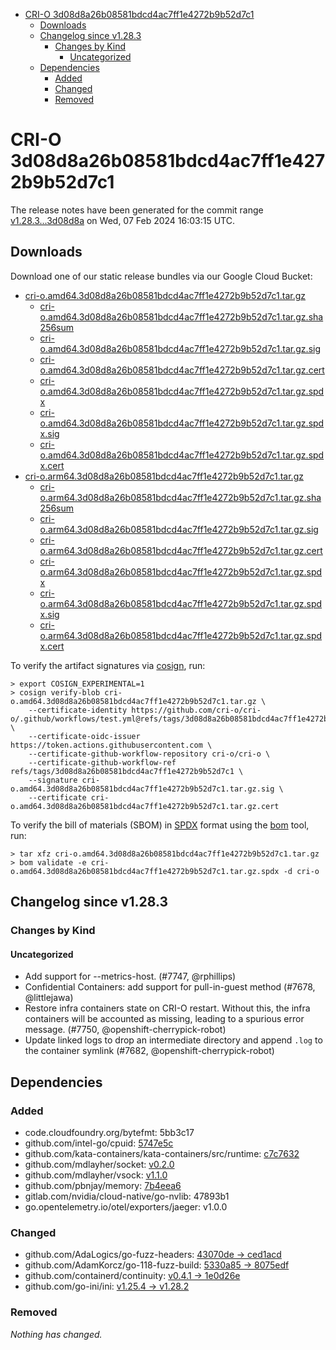 - [CRI-O 3d08d8a26b08581bdcd4ac7ff1e4272b9b52d7c1](#cri-o-3d08d8a26b08581bdcd4ac7ff1e4272b9b52d7c1)
  - [Downloads](#downloads)
  - [Changelog since v1.28.3](#changelog-since-v1283)
    - [Changes by Kind](#changes-by-kind)
      - [Uncategorized](#uncategorized)
  - [Dependencies](#dependencies)
    - [Added](#added)
    - [Changed](#changed)
    - [Removed](#removed)

# CRI-O 3d08d8a26b08581bdcd4ac7ff1e4272b9b52d7c1

The release notes have been generated for the commit range
[v1.28.3...3d08d8a](https://github.com/cri-o/cri-o/compare/v1.28.3...3d08d8a26b08581bdcd4ac7ff1e4272b9b52d7c1) on Wed, 07 Feb 2024 16:03:15 UTC.

## Downloads

Download one of our static release bundles via our Google Cloud Bucket:

- [cri-o.amd64.3d08d8a26b08581bdcd4ac7ff1e4272b9b52d7c1.tar.gz](https://storage.googleapis.com/cri-o/artifacts/cri-o.amd64.3d08d8a26b08581bdcd4ac7ff1e4272b9b52d7c1.tar.gz)
  - [cri-o.amd64.3d08d8a26b08581bdcd4ac7ff1e4272b9b52d7c1.tar.gz.sha256sum](https://storage.googleapis.com/cri-o/artifacts/cri-o.amd64.3d08d8a26b08581bdcd4ac7ff1e4272b9b52d7c1.tar.gz.sha256sum)
  - [cri-o.amd64.3d08d8a26b08581bdcd4ac7ff1e4272b9b52d7c1.tar.gz.sig](https://storage.googleapis.com/cri-o/artifacts/cri-o.amd64.3d08d8a26b08581bdcd4ac7ff1e4272b9b52d7c1.tar.gz.sig)
  - [cri-o.amd64.3d08d8a26b08581bdcd4ac7ff1e4272b9b52d7c1.tar.gz.cert](https://storage.googleapis.com/cri-o/artifacts/cri-o.amd64.3d08d8a26b08581bdcd4ac7ff1e4272b9b52d7c1.tar.gz.cert)
  - [cri-o.amd64.3d08d8a26b08581bdcd4ac7ff1e4272b9b52d7c1.tar.gz.spdx](https://storage.googleapis.com/cri-o/artifacts/cri-o.amd64.3d08d8a26b08581bdcd4ac7ff1e4272b9b52d7c1.tar.gz.spdx)
  - [cri-o.amd64.3d08d8a26b08581bdcd4ac7ff1e4272b9b52d7c1.tar.gz.spdx.sig](https://storage.googleapis.com/cri-o/artifacts/cri-o.amd64.3d08d8a26b08581bdcd4ac7ff1e4272b9b52d7c1.tar.gz.spdx.sig)
  - [cri-o.amd64.3d08d8a26b08581bdcd4ac7ff1e4272b9b52d7c1.tar.gz.spdx.cert](https://storage.googleapis.com/cri-o/artifacts/cri-o.amd64.3d08d8a26b08581bdcd4ac7ff1e4272b9b52d7c1.tar.gz.spdx.cert)
- [cri-o.arm64.3d08d8a26b08581bdcd4ac7ff1e4272b9b52d7c1.tar.gz](https://storage.googleapis.com/cri-o/artifacts/cri-o.arm64.3d08d8a26b08581bdcd4ac7ff1e4272b9b52d7c1.tar.gz)
  - [cri-o.arm64.3d08d8a26b08581bdcd4ac7ff1e4272b9b52d7c1.tar.gz.sha256sum](https://storage.googleapis.com/cri-o/artifacts/cri-o.arm64.3d08d8a26b08581bdcd4ac7ff1e4272b9b52d7c1.tar.gz.sha256sum)
  - [cri-o.arm64.3d08d8a26b08581bdcd4ac7ff1e4272b9b52d7c1.tar.gz.sig](https://storage.googleapis.com/cri-o/artifacts/cri-o.arm64.3d08d8a26b08581bdcd4ac7ff1e4272b9b52d7c1.tar.gz.sig)
  - [cri-o.arm64.3d08d8a26b08581bdcd4ac7ff1e4272b9b52d7c1.tar.gz.cert](https://storage.googleapis.com/cri-o/artifacts/cri-o.arm64.3d08d8a26b08581bdcd4ac7ff1e4272b9b52d7c1.tar.gz.cert)
  - [cri-o.arm64.3d08d8a26b08581bdcd4ac7ff1e4272b9b52d7c1.tar.gz.spdx](https://storage.googleapis.com/cri-o/artifacts/cri-o.arm64.3d08d8a26b08581bdcd4ac7ff1e4272b9b52d7c1.tar.gz.spdx)
  - [cri-o.arm64.3d08d8a26b08581bdcd4ac7ff1e4272b9b52d7c1.tar.gz.spdx.sig](https://storage.googleapis.com/cri-o/artifacts/cri-o.arm64.3d08d8a26b08581bdcd4ac7ff1e4272b9b52d7c1.tar.gz.spdx.sig)
  - [cri-o.arm64.3d08d8a26b08581bdcd4ac7ff1e4272b9b52d7c1.tar.gz.spdx.cert](https://storage.googleapis.com/cri-o/artifacts/cri-o.arm64.3d08d8a26b08581bdcd4ac7ff1e4272b9b52d7c1.tar.gz.spdx.cert)

To verify the artifact signatures via [cosign](https://github.com/sigstore/cosign), run:

```console
> export COSIGN_EXPERIMENTAL=1
> cosign verify-blob cri-o.amd64.3d08d8a26b08581bdcd4ac7ff1e4272b9b52d7c1.tar.gz \
    --certificate-identity https://github.com/cri-o/cri-o/.github/workflows/test.yml@refs/tags/3d08d8a26b08581bdcd4ac7ff1e4272b9b52d7c1 \
    --certificate-oidc-issuer https://token.actions.githubusercontent.com \
    --certificate-github-workflow-repository cri-o/cri-o \
    --certificate-github-workflow-ref refs/tags/3d08d8a26b08581bdcd4ac7ff1e4272b9b52d7c1 \
    --signature cri-o.amd64.3d08d8a26b08581bdcd4ac7ff1e4272b9b52d7c1.tar.gz.sig \
    --certificate cri-o.amd64.3d08d8a26b08581bdcd4ac7ff1e4272b9b52d7c1.tar.gz.cert
```

To verify the bill of materials (SBOM) in [SPDX](https://spdx.org) format using the [bom](https://sigs.k8s.io/bom) tool, run:

```console
> tar xfz cri-o.amd64.3d08d8a26b08581bdcd4ac7ff1e4272b9b52d7c1.tar.gz
> bom validate -e cri-o.amd64.3d08d8a26b08581bdcd4ac7ff1e4272b9b52d7c1.tar.gz.spdx -d cri-o
```

## Changelog since v1.28.3

### Changes by Kind

#### Uncategorized
 - Add support for --metrics-host. (#7747, @rphillips)
 - Confidential Containers: add support for pull-in-guest method (#7678, @littlejawa)
 - Restore infra containers state on CRI-O restart. Without this, the infra containers will be accounted as missing, leading to a spurious error message. (#7750, @openshift-cherrypick-robot)
 - Update linked logs to drop an intermediate directory and append `.log` to the container symlink (#7682, @openshift-cherrypick-robot)

## Dependencies

### Added
- code.cloudfoundry.org/bytefmt: 5bb3c17
- github.com/intel-go/cpuid: [5747e5c](https://github.com/intel-go/cpuid/tree/5747e5c)
- github.com/kata-containers/kata-containers/src/runtime: [c7c7632](https://github.com/kata-containers/kata-containers/src/runtime/tree/c7c7632)
- github.com/mdlayher/socket: [v0.2.0](https://github.com/mdlayher/socket/tree/v0.2.0)
- github.com/mdlayher/vsock: [v1.1.0](https://github.com/mdlayher/vsock/tree/v1.1.0)
- github.com/pbnjay/memory: [7b4eea6](https://github.com/pbnjay/memory/tree/7b4eea6)
- gitlab.com/nvidia/cloud-native/go-nvlib: 47893b1
- go.opentelemetry.io/otel/exporters/jaeger: v1.0.0

### Changed
- github.com/AdaLogics/go-fuzz-headers: [43070de → ced1acd](https://github.com/AdaLogics/go-fuzz-headers/compare/43070de...ced1acd)
- github.com/AdamKorcz/go-118-fuzz-build: [5330a85 → 8075edf](https://github.com/AdamKorcz/go-118-fuzz-build/compare/5330a85...8075edf)
- github.com/containerd/continuity: [v0.4.1 → 1e0d26e](https://github.com/containerd/continuity/compare/v0.4.1...1e0d26e)
- github.com/go-ini/ini: [v1.25.4 → v1.28.2](https://github.com/go-ini/ini/compare/v1.25.4...v1.28.2)

### Removed
_Nothing has changed._
